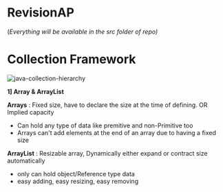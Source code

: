 # RevisionAP
(*Everything will be available in the src folder of repo)*

# Collection Framework

![java-collection-hierarchy](https://github.com/user-attachments/assets/a8a8da86-2b34-40ff-89de-16434bd78397)


**1] Array & ArrayList**

**Arrays** : Fixed size, have to declare the size at the time of defining.
OR Implied capacity 

* Can hold any type of data like premitive and non-Primitive too
* Arrays can't add elements at the end of an array due to having a fixed size 

**ArrayList** : Resizable array, Dynamically either expand or contract size automatically
* only can hold object/Reference type data
* easy adding, easy resizing, easy removing 
 
